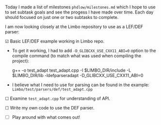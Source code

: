 Today I made a list of milestones `phdlow/milestones.md` which I hope to use to set subtask goals and see the progess I have made over time. Each day should focused on just one or two subtasks to complete.

I am now looking closely at the Limbo repository to use as a LEF/DEF parser:

&#x2611; Basic LEF/DEF example working in Limbo repo.
- To get it working, I had to add `-D_GLIBCXX_USE_CXX11_ABI=0` option to the compile command (to match what was used when compiling the project):

    g++ -o test_adapt test_adapt.cpp -I $LIMBO_DIR/include -L $LIMBO_DIR/lib -ldefparseradapt -D_GLIBCXX_USE_CXX11_ABI=0

- I believe what I need to use for parsing can be found in the example: `Limbo/test/parsers/def/test_adapt.cpp`

&#x2610; Examine `test_adapt.cpp` for understanding of API.

&#x2610; Write my own code to use the DEF parser. 

- &#x2610; Play around with what comes out!